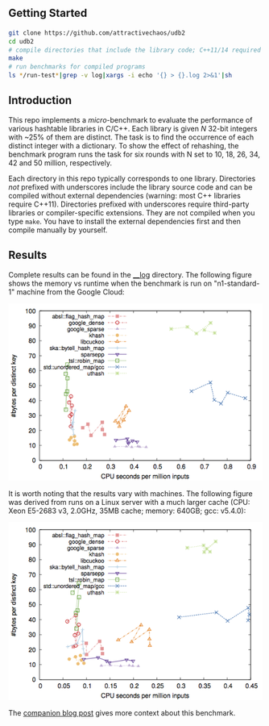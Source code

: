 ## Getting Started
```sh
git clone https://github.com/attractivechaos/udb2
cd udb2
# compile directories that include the library code; C++11/14 required for some libraries
make
# run benchmarks for compiled programs
ls */run-test*|grep -v log|xargs -i echo '{} > {}.log 2>&1'|sh
```

## Introduction

This repo implements a *micro*-benchmark to evaluate the performance of various
hashtable libraries in C/C++. Each library is given *N* 32-bit integers with
~25% of them are distinct. The task is to find the occurrence of each distinct
integer with a dictionary. To show the effect of rehashing, the benchmark
program runs the task for six rounds with N set to 10, 18, 26, 34, 42 and 50
million, respectively.

Each directory in this repo typically corresponds to one library. Directories
*not* prefixed with underscores include the library source code and can be
compiled without external dependencies (warning: most C++ libraries require
C++11). Directories prefixed with underscores require third-party libraries or
compiler-specific extensions. They are not compiled when you type `make`. You
have to install the external dependencies first and then compile manually by
yourself.

## Results

Complete results can be found in the [\_\_log][rst] directory. The following
figure shows the memory vs runtime when the benchmark is run on "n1-standard-1"
machine from the Google Cloud:

![](https://raw.githubusercontent.com/attractivechaos/udb2/master/__logs/180929-gcloud-a.png)

It is worth noting that the results vary with machines. The following figure
was derived from runs on a Linux server with a much larger cache (CPU: Xeon
E5-2683 v3, 2.0GHz, 35MB cache; memory: 640GB; gcc: v5.4.0):

![](https://raw.githubusercontent.com/attractivechaos/udb2/master/__logs/180929-server-a.png)

The [companion blog post][blog] gives more context about this benchmark.

[rst]: https://github.com/attractivechaos/udb2/tree/master/__logs
[blog]: https://attractivechaos.wordpress.com/2018/01/13/revisiting-hash-table-performance/
